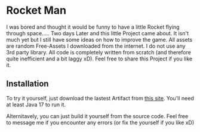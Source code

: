 
# Rocket Man

I was bored and thought it would be funny to have a little Rocket flying through space..... Two days Later and this little Project came about. It isn't much yet but I still have some ideas on how to improve the game. All assets are random Free-Assets I downloaded from the internet. I do not use any 3rd party library. All code is completely written from scratch (and therefore quite inefficient and a bit laggy xD). Feel free to share this Project if you like it.




## Installation

To try it yourself, just download the lastest Artifact from [this site](https://github.com/Prinz-Autistimus/rocketman/tree/master/out/artifacts/Rocket_Man_jar). You'll need at least Java 17 to run it.

Alternitavely, you can just build it yourself from the source code. Feel free to message me if you encounter any errors (or fix the yourself if you like xD)
    
